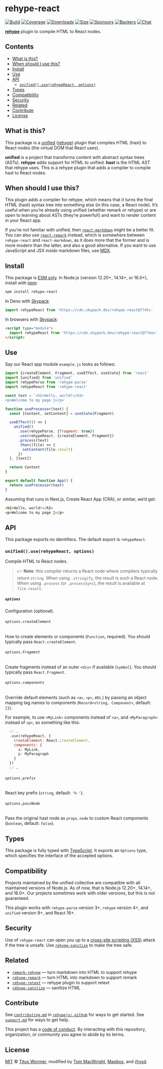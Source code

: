# rehype-react

[![Build][build-badge]][build]
[![Coverage][coverage-badge]][coverage]
[![Downloads][downloads-badge]][downloads]
[![Size][size-badge]][size]
[![Sponsors][sponsors-badge]][collective]
[![Backers][backers-badge]][collective]
[![Chat][chat-badge]][chat]

**[rehype][]** plugin to compile HTML to React nodes.

## Contents

*   [What is this?](#what-is-this)
*   [When should I use this?](#when-should-i-use-this)
*   [Install](#install)
*   [Use](#use)
*   [API](#api)
    *   [`unified().use(rehypeReact, options)`](#unifieduserehypereact-options)
*   [Types](#types)
*   [Compatibility](#compatibility)
*   [Security](#security)
*   [Related](#related)
*   [Contribute](#contribute)
*   [License](#license)

## What is this?

This package is a [unified][] ([rehype][]) plugin that compiles HTML (hast) to
React nodes (the virtual DOM that React uses).

**unified** is a project that transforms content with abstract syntax trees
(ASTs).
**rehype** adds support for HTML to unified.
**hast** is the HTML AST that rehype uses.
This is a rehype plugin that adds a compiler to compile hast to React nodes.

## When should I use this?

This plugin adds a compiler for rehype, which means that it turns the final
HTML (hast) syntax tree into something else (in this case, a React node).
It’s useful when you’re already using unified (whether remark or rehype) or are
open to learning about ASTs (they’re powerful!) and want to render content in
your React app.

If you’re not familiar with unified, then [`react-markdown`][react-markdown]
might be a better fit.
You can also use [`react-remark`][react-remark] instead, which is somewhere
between `rehype-react` and `react-markdown`, as it does more that the former and
is more modern than the latter, and also a good alternative.
If you want to use JavaScript and JSX *inside* markdown files, use [MDX][].

## Install

This package is [ESM only](https://gist.github.com/sindresorhus/a39789f98801d908bbc7ff3ecc99d99c).
In Node.js (version 12.20+, 14.14+, or 16.0+), install with [npm][]:

```sh
npm install rehype-react
```

In Deno with [Skypack][]:

```js
import rehypeReact from 'https://cdn.skypack.dev/rehype-react@7?dts'
```

In browsers with [Skypack][]:

```html
<script type="module">
  import rehypeReact from 'https://cdn.skypack.dev/rehype-react@7?min'
</script>
```

## Use

Say our React app module `example.js` looks as follows:

```js
import {createElement, Fragment, useEffect, useState} from 'react'
import {unified} from 'unified'
import rehypeParse from 'rehype-parse'
import rehypeReact from 'rehype-react'

const text = `<h2>Hello, world!</h2>
<p>Welcome to my page 👀</p>`

function useProcessor(text) {
  const [Content, setContent] = useState(Fragment)

  useEffect(() => {
    unified()
      .use(rehypeParse, {fragment: true})
      .use(rehypeReact, {createElement, Fragment})
      .process(text)
      .then((file) => {
        setContent(file.result)
      })
  }, [text])

  return Content
}

export default function App() {
  return useProcessor(text)
}
```

Assuming that runs in Next.js, Create React App (CRA), or similar, we’d get:

```html
<h2>Hello, world!</h2>
<p>Welcome to my page 👀</p>
```

## API

This package exports no identifiers.
The default export is `rehypeReact`.

### `unified().use(rehypeReact, options)`

Compile HTML to React nodes.

> 👉 **Note**: this compiler returns a React node where compilers typically
> return `string`.
> When using `.stringify`, the result is such a React node.
> When using `.process` (or `.processSync`), the result is available at
> `file.result`.

##### `options`

Configuration (optional).

###### `options.createElement`

How to create elements or components (`Function`, required).
You should typically pass `React.createElement`.

###### `options.Fragment`

Create fragments instead of an outer `<div>` if available (`symbol`).
You should typically pass `React.Fragment`.

###### `options.components`

Override default elements (such as `<a>`, `<p>`, etc.) by passing an object
mapping tag names to components (`Record<string, Component>`, default: `{}`).

For example, to use `<MyLink>` components instead of `<a>`, and `<MyParagraph>`
instead of `<p>`, so something like this:

```js
  // …
  .use(rehypeReact, {
    createElement: React.createElement,
    components: {
      a: MyLink,
      p: MyParagraph
    }
  })
  // …
```

###### `options.prefix`

React key prefix (`string`, default: `'h-'`).

###### `options.passNode`

Pass the original hast node as `props.node` to custom React components
(`boolean`, default: `false`).

## Types

This package is fully typed with [TypeScript][].
It exports an `Options` type, which specifies the interface of the accepted
options.

## Compatibility

Projects maintained by the unified collective are compatible with all maintained
versions of Node.js.
As of now, that is Node.js 12.20+, 14.14+, and 16.0+.
Our projects sometimes work with older versions, but this is not guaranteed.

This plugin works with `rehype-parse` version 3+, `rehype` version 4+, and
`unified` version 9+, and React 16+.

## Security

Use of `rehype-react` can open you up to a [cross-site scripting (XSS)][xss]
attack if the tree is unsafe.
Use [`rehype-sanitize`][rehype-sanitize] to make the tree safe.

## Related

*   [`remark-rehype`](https://github.com/remarkjs/remark-rehype)
    — turn markdown into HTML to support rehype
*   [`rehype-remark`](https://github.com/rehypejs/rehype-remark)
    — turn HTML into markdown to support remark
*   [`rehype-retext`](https://github.com/rehypejs/rehype-retext)
    — rehype plugin to support retext
*   [`rehype-sanitize`][rehype-sanitize]
    — sanitize HTML

## Contribute

See [`contributing.md`][contributing] in [`rehypejs/.github`][health] for ways
to get started.
See [`support.md`][support] for ways to get help.

This project has a [code of conduct][coc].
By interacting with this repository, organization, or community you agree to
abide by its terms.

## License

[MIT][license] © [Titus Wormer][titus], modified by [Tom MacWright][tom],
[Mapbox][], and [rhysd][].

<!-- Definitions -->

[build-badge]: https://github.com/rehypejs/rehype-react/workflows/main/badge.svg

[build]: https://github.com/rehypejs/rehype-react/actions

[coverage-badge]: https://img.shields.io/codecov/c/github/rehypejs/rehype-react.svg

[coverage]: https://codecov.io/github/rehypejs/rehype-react

[downloads-badge]: https://img.shields.io/npm/dm/rehype-react.svg

[downloads]: https://www.npmjs.com/package/rehype-react

[size-badge]: https://img.shields.io/bundlephobia/minzip/rehype-react.svg

[size]: https://bundlephobia.com/result?p=rehype-react

[sponsors-badge]: https://opencollective.com/unified/sponsors/badge.svg

[backers-badge]: https://opencollective.com/unified/backers/badge.svg

[collective]: https://opencollective.com/unified

[chat-badge]: https://img.shields.io/badge/chat-discussions-success.svg

[chat]: https://github.com/rehypejs/rehype/discussions

[npm]: https://docs.npmjs.com/cli/install

[skypack]: https://www.skypack.dev

[health]: https://github.com/rehypejs/.github

[contributing]: https://github.com/rehypejs/.github/blob/HEAD/contributing.md

[support]: https://github.com/rehypejs/.github/blob/HEAD/support.md

[coc]: https://github.com/rehypejs/.github/blob/HEAD/code-of-conduct.md

[license]: license

[titus]: https://wooorm.com

[tom]: https://macwright.org

[mapbox]: https://www.mapbox.com

[rhysd]: https://rhysd.github.io

[typescript]: https://www.typescriptlang.org

[unified]: https://github.com/unifiedjs/unified

[rehype]: https://github.com/rehypejs/rehype

[xss]: https://en.wikipedia.org/wiki/Cross-site_scripting

[rehype-sanitize]: https://github.com/rehypejs/rehype-sanitize

[react-markdown]: https://github.com/remarkjs/react-markdown

[react-remark]: https://github.com/remarkjs/react-remark

[mdx]: https://github.com/mdx-js/mdx/

